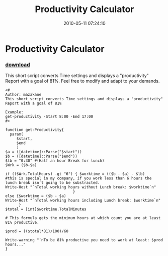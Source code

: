 ﻿---
pid:            1833
poster:         Mazakane
title:          Productivity Calculator
date:           2010-05-11 07:24:10
format:         posh
parent:         0
parent:         0

---

# Productivity Calculator

### [download](1833.ps1)

This short script converts Time settings and displays a "productivity" Report with a goal of 81%.
Feel free to modify and adapt to your demands.

```posh
<#
Author: mazakane
This short script converts Time settings and displays a "productivity" Report with a goal of 81%

Example:
get-productivity -Start 8:00 -End 17:00
#>

function get-Productivity{
  param(
     $start,
     $end
     )
$a = ([datetime]::Parse("$start"))
$b = ([datetime]::Parse("$end"))
$lb = "0:30" #(Half an hour Break for lunch)
$Wrk = ($b-$a)

if (($Wrk.TotalHours) -gt "6") { $worktime = (($b - $a) - $lb)		#this is special in my company, if you work less than 6 hours the lunch break isn´t going to be substracted.
Write-Host "`nTotal working hours without Lunch break: $worktime`n" 
                              }
else {$worktime = ($b - $a)
Write-Host "`nTotal working hours including Lunch break: $worktime`n" 
      }
$total = [int]$worktime.TotalMinutes 

# This formula gets the minimum hours at which count you are at least 81% productive.
 
$prod = (($total*81)/100)/60 
 
Write-warning "`nTo be 81% productive you need to work at least: $prod hours..."
}
```
